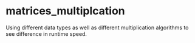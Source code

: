 # matrices_multiplcation
Using different data types as well as different multiplication algorithms to see difference in runtime speed.
